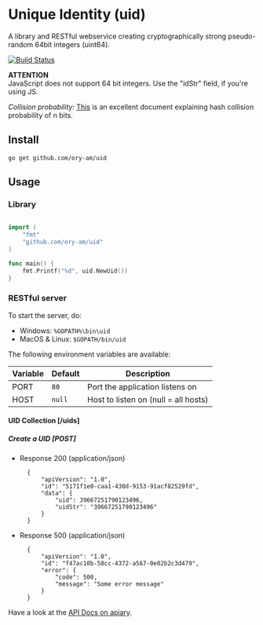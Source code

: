 # Unique Identity (uid)

A library and RESTful webservice creating cryptographically strong pseudo-random 64bit integers (uint64).

[![Build Status](https://travis-ci.org/ory-am/uid.svg?branch=master)](https://travis-ci.org/ory-am/uid)

**ATTENTION**  
JavaScript does not support 64 bit integers. Use the "idStr" field, if you're using JS.

*Collision probability:* [This](http://preshing.com/20110504/hash-collision-probabilities) is an excellent document explaining hash collision probability of n bits.

## Install

```
go get github.com/ory-am/uid
```
## Usage

### Library

```go

import (
    "fmt"
    "github.com/ory-am/uid"
)

func main() {
    fmt.Printf("%d", uid.NewUid())
}
```

### RESTful server

To start the server, do:
* Windows: `%GOPATH%\bin\uid`
* MacOS & Linux: `$GOPATH/bin/uid`

The following environment variables are available:

| Variable             | Default                           | Description                          |
| -------------------- | --------------------------------- | ------------------------------------ |
| PORT                 | `80`                              | Port the application listens on      |
| HOST                 | `null`                            | Host to listen on (null = all hosts) |


#### UID Collection [/uids]

##### Create a UID [POST]
+ Response 200 (application/json)

        {
            "apiVersion": "1.0",
            "id": "5171f1e0-caa1-430d-9153-91acf82529fd",
            "data": {
                "uid": 39667251790123496,
                "uidStr": "39667251790123496"
            }
        }
        
+ Response 500 (application/json)
        
        {
            "apiVersion": "1.0",
            "id": "f47ac10b-58cc-4372-a567-0e02b2c3d479",
            "error": {
                "code": 500,
                "message": "Some error message"
            }
        }

Have a look at the [API Docs on apiary](http://docs.oryplatformuidserver.apiary.io/).
